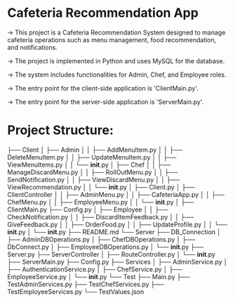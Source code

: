 # Cafeteria Recommendation App

-> This project is a Cafeteria Recommendation System designed to manage cafeteria operations such as menu management, food recommendation, and notifications. 

-> The project is implemented in Python and uses MySQL for the database.

-> The system includes functionalities for Admin, Chef, and Employee roles. 

-> The entry point for the client-side application is 'ClientMain.py'.

-> The entry point for the server-side application is 'ServerMain.py'.

# Project Structure:

├── Client
│   ├── Admin
│   │   ├── AddMenuItem.py
│   │   ├── DeleteMenuItem.py
│   │   ├── UpdateMenuItem.py
│   │   ├── ViewMenuItems.py
│   │   └── __init__.py
│   ├── Chef
│   │   ├── ManageDiscardMenu.py
│   │   ├── RollOutMenu.py
│   │   ├── SendNotification.py
│   │   ├── ViewDiscardMenu.py
│   │   ├── ViewRecommendation.py
│   │   └── __init__.py
│   ├── Client.py
│   ├── ClientController
│   │   ├── AdminMenu.py
│   │   ├── CafeteriaApp.py
│   │   ├── ChefMenu.py
│   │   ├── EmployeeMenu.py
│   │   └── __init__.py
│   ├── ClientMain.py
    ├── Config.py
│   ├── Employee
│   │   ├── CheckNotification.py
│   │   ├── DiscardItemFeedback.py
│   │   ├── GiveFeedback.py
│   │   ├── OrderFood.py
│   │   ├── UpdateProfile.py
│   │   └── __init__.py
│   └── __init__.py
├── README.md
└── Server
    ├── DB_Connection
    │   ├── AdminDBOperations.py
    │   ├── ChefDBOperations.py
    │   ├── DbConnect.py
    │   ├── EmployeeDBOperations.py
    │   └── __init__.py
    ├── Server.py
    ├── ServerController
    │   ├── RouteController.py
    │   └── __init__.py
    ├── ServerMain.py
    ├── Config.py
    ├── Services
    │   ├── AdminService.py
    │   ├── AuthenticationService.py
    │   ├── ChefService.py
    │   ├── EmployeeService.py
    │   └── __init__.py
    └── Test
        ├── Main.py
        ├── TestAdminServices.py
        ├── TestChefServices.py
        ├── TestEmployeeServices.py
        └── TestValues.json